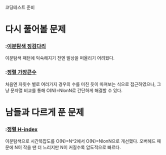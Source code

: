 코딩테스트 준비

# 다시 풀어볼 문제
### :[이분탐색 징검다리](https://github.com/demul/algorithm_problem_solving/blob/master/%EC%9D%B4%EB%B6%84%ED%83%90%EC%83%89%20%EC%A7%95%EA%B2%80%EB%8B%A4%EB%A6%AC2.py)
이분탐색 패턴에 익숙해지기 전엔 발상을 떠올리기 어려웠다.

### :[정렬 가장큰수](https://github.com/demul/algorithm_problem_solving/blob/master/%EC%A0%95%EB%A0%AC%20%EA%B0%80%EC%9E%A5%ED%81%B0%EC%88%98.py)
처음엔 자릿수 별로 여러가지 경우의 수를 미친 듯이 따져보는 식으로 접근하였으나, 그냥 문자열 비교를 통해 O(N)=NlonN로 간단하게 해결할 수 있다. 


# 남들과 다르게 푼 문제
### :[정렬 H-index](https://github.com/demul/algorithm_problem_solving/blob/master/%EC%A0%95%EB%A0%AC%20H-index.py)
이분탐색으로 시간복잡도를 O(N)=N^2에서 O(N)=NlonN으로 개선했다. 오버헤드 때문에 N이 작을 땐 더 느리지만 N이 커질수록 압도적으로 빠르다.
